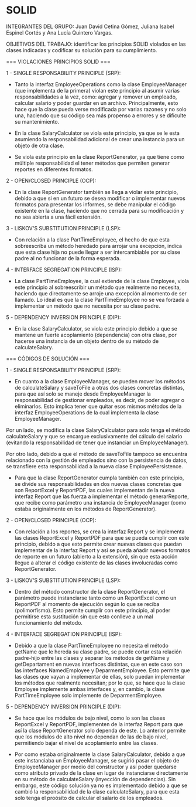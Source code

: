# SOLID

INTEGRANTES DEL GRUPO: Juan David Cetina Gómez, Juliana Isabel Espinel Cortés y Ana Lucía Quintero Vargas.

OBJETIVOS DEL TRABAJO: identificar los principios SOLID violados en las clases indicadas y codificar su solución para su cumplimiento.


=== VIOLACIONES PRINCIPIOS SOLID ===


1 - SINGLE RESPONSABILITY PRINCIPLE (SRP):

+ Tanto la interfaz EmployeeOperations como la clase EmployeeManager (que implementa de la primera) violan este principio al asumir varias responsabilidades a la vez, como: agregar y remover un empleado, calcular salario y poder guardar en un archivo. Principalmente, esto hace que la clase pueda verse modificada por varias razones y no solo una, haciendo que su código sea más propenso a errores y se dificulte su mantenimiento.

+ En la clase SalaryCalculator se viola este principio, ya que se le esta asumiendo la responsabilidad adicional de crear una instancia para un objeto de otra clase.

+ Se viola este principio en la clase ReportGenerator, ya que tiene como múltiple responsabilidad el tener métodos que permiten generar reportes en diferentes formatos. 

2 - OPEN/CLOSED PRINCIPLE (OCP):

+ En la clase ReportGenerator también se llega a violar este principio, debido a que si en un futuro se desea modificar o implementar nuevos formatos para presentar los informes, se debe manipular el código existente en la clase, haciendo que no cerrada para su modificación y no sea abierta a una fácil extensión.

3 - LISKOV'S SUBSTITUTION PRINCIPLE (LSP):

+ Con relación a la clase PartTimeEmployee, el hecho de que esta sobreescriba un método heredado para arrojar una excepción, indica que esta clase hija no puede llegar a ser intercambiable por su clase padre al no funcionar de la forma esperada.

4 - INTERFACE SEGREGATION PRINCIPLE (ISP):

+ La clase PartTimeEmployee, la cual extiende de la clase Employee, viola este principio al sobreescribir un método que realmente no necesita, haciendo que directamente se arroje una excepción al momento de ser llamado. Lo ideal es que la clase PartTimeEmployee no se vea forzada a implementar un método que no necesita por su clase padre.

5 - DEPENDENCY INVERSION PRINCIPLE (DIP):

+ En la clase SalaryCalculator, se viola este principio debido a que se mantene un fuerte acoplamiento (dependencia) con otra clase, por hacerse una instancia de un objeto dentro de su método de calculateSalary.


=== CÓDIGOS DE SOLUCIÓN ===


1 - SINGLE RESPONSABILITY PRINCIPLE (SRP):

+ En cuanto a la clase EmployeeManager, se pueden mover los métodos de calculateSalary y saveToFile a otras dos clases concretas distintas, para que así solo se maneje desde EmployeeManager la responsabilidad de gestionar empleados, es decir, de poder agregar o eliminarlos. Esto implica tener que quitar esos mismos métodos de la interfaz EmployeeOperations de la cual implementa la clase EmployeeManager.

Por un lado, se modifica la clase SalaryCalculator para solo tenga el método calculateSalary y que se encargue exclusivamente del cálculo del salario (evitando la responsabilidad de tener que instanciar un EmployeeManager). 

Por otro lado, debido a que el método de saveToFile tampoco se encuentra relacionado con la gestión de empleados sino con la persistencia de datos, se transfiere esta responsabilidad a la nueva clase EmployeePersistence.

+ Para que la clase ReportGenerator cumpla también con este principio, se divide sus responsabilidades en dos nuevas clases concretas que son ReportExcel y ReportPDF, las cuales implementan de la nueva interfaz Report que las fuerza a implementar el método generarReporte, que recibe como parámetro una instancia de EmployeeManager (como estaba originalmente en los métodos de ReportGenerator).

2 - OPEN/CLOSED PRINCIPLE (OCP):

+ Con relación a los reportes, se crea la interfaz Report y se implementa las clases ReportExcel y ReportPDF para que se pueda cumplir con este principio, debido a que esto permite crear nuevas clases que puedan implementar de la interfaz Report y así se pueda añadir nuevos formatos de reporte en un futuro (abierto a la extensión), sin que esta acción llegue a alterar el código existente de las clases involucradas como ReportGenerator.
  
3 - LISKOV'S SUBSTITUTION PRINCIPLE (LSP):

+ Dentro del método constructor de la clase ReportGenerator, el parámetro puede instanciarse tanto como un ReportExcel como un ReportPDF al momento de ejecución según lo que se reciba (polimorfismo). Esto permite cumplir con este principio, al poder permitirse esta sustitución sin que esto conlleve a un mal funcionamiento del método.

4 - INTERFACE SEGREGATION PRINCIPLE (ISP):

+ Debido a que la clase PartTimeEmployee no necesita el método getName que le hereda su clase padre, se puede cortar esta relación padre-hijo entre las clases y separar los métodos de getName y getDepartament en nuevas interfaces distintas, que en este caso son las interfaces NamedEmployee y DeparmentEmployee. Esto permite que las clases que vayan a implementar de ellas, solo puedan implementar los métodos que realmente necesitan; por lo que, se hace que la clase Employee implemente ambas interfaces y, en cambio, la clase PartTimeEmployee solo implemente de DeparmentEmployee.

5 - DEPENDENCY INVERSION PRINCIPLE (DIP):

+ Se hace que los módulos de bajo nivel, como lo son las clases ReportExcel y ReportPDF, implementen de la interfaz Report para que así la clase ReportGenerator solo dependa de este. Lo anterior permite que los módulos de alto nivel no dependan de las de bajo nivel, permitiendo bajar el nivel de acoplamiento entre las clases.

+ Por como estaba originalmente la clase SalaryCalculator, debido a que este instanciaba un EmployeeManager, se sugirió pasar el objeto de EmployeeManager por medio del constructor y así poder quedarse como atributo privado de la clase en lugar de instanciarse directamente en su método de calculateSalary (inyección de dependencias). Sin embargo, este código solución ya no es implementado debido a que se cambió la responsabilidad de la clase calculateSalary, para que esta solo tenga el proósito de calcular el salario de los empleados.